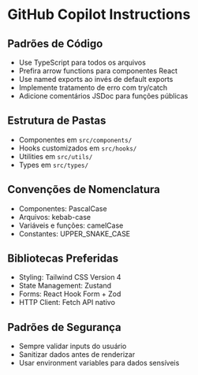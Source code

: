 # GitHub Copilot Instructions

## Padrões de Código

- Use TypeScript para todos os arquivos
- Prefira arrow functions para componentes React
- Use named exports ao invés de default exports
- Implemente tratamento de erro com try/catch
- Adicione comentários JSDoc para funções públicas

## Estrutura de Pastas

- Componentes em `src/components/`
- Hooks customizados em `src/hooks/`
- Utilities em `src/utils/`
- Types em `src/types/`

## Convenções de Nomenclatura

- Componentes: PascalCase
- Arquivos: kebab-case
- Variáveis e funções: camelCase
- Constantes: UPPER_SNAKE_CASE

## Bibliotecas Preferidas

- Styling: Tailwind CSS Version 4
- State Management: Zustand
- Forms: React Hook Form + Zod
- HTTP Client: Fetch API nativo

## Padrões de Segurança

- Sempre validar inputs do usuário
- Sanitizar dados antes de renderizar
- Usar environment variables para dados sensíveis
